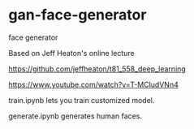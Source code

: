 # gan-face-generator
face generator


Based on Jeff Heaton's online lecture


https://github.com/jeffheaton/t81_558_deep_learning

https://www.youtube.com/watch?v=T-MCludVNn4



train.ipynb lets you train customized model.

generate.ipynb generates human faces.
